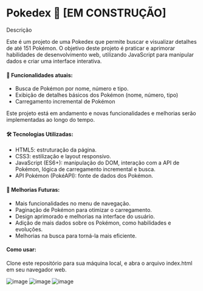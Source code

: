 # Pokedex 👾 [EM CONSTRUÇÃO]

Descrição

Este é um projeto de uma Pokedex que permite buscar e visualizar detalhes de até 151 Pokémon. O objetivo deste projeto é praticar e aprimorar habilidades de desenvolvimento web, utilizando JavaScript para manipular dados e criar uma interface interativa.

#### 🌟 Funcionalidades atuais:
- Busca de Pokémon por nome, número e tipo.
- Exibição de detalhes básicos dos Pokémon (nome, número, tipo)
- Carregamento incremental de Pokémon

Este projeto está em andamento e novas funcionalidades e melhorias serão implementadas ao longo do tempo.

#### 🛠️ Tecnologias Utilizadas:
- HTML5: estruturação da página.
- CSS3: estilização e layout responsivo.
- JavaScript (ES6+): manipulação do DOM, interação com a API de Pokémon, lógica de carregamento incremental e busca.
- API Pokémon (PokéAPI): fonte de dados dos Pokémon.

#### 🚀 Melhorias Futuras:

- Mais funcionalidades no menu de navegação.
- Paginação de Pokémon para otimizar o carregamento.
- Design aprimorado e melhorias na interface do usuário.
- Adição de mais dados sobre os Pokémon, como habilidades e evoluções.
- Melhorias na busca para torná-la mais eficiente.

#### Como usar:

Clone este repositório para sua máquina local, e abra o arquivo index.html em seu navegador web.

![image](https://github.com/user-attachments/assets/11c1aeac-bd5b-42ae-9d60-f9ebc621cc26)
![image](https://github.com/user-attachments/assets/249065fe-e5f1-4746-b96f-9fe2b3754fce)
![image](https://github.com/user-attachments/assets/3f9548e8-eec9-405f-8545-33eea09fed55)




